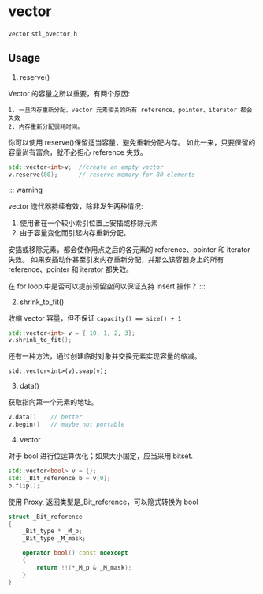 # vector

`vector`
`stl_bvector.h`

##

## Usage

1. reserve()

Vector 的容量之所以重要，有两个原因:

    1. 一旦内存重新分配，vector 元素相关的所有 reference、pointer、iterator 都会失效
    2. 内存重新分配很耗时间。

你可以使用 reserve()保留适当容量，避免重新分配内存。
如此一来，只要保留的容量尚有富余，就不必担心 reference 失效。

```c++
std::vector<int>v;  //create an empty vector
v.reserve(80);      // reserve memory for 80 elements
```

::: warning

vector 迭代器持续有效，除非发生两种情况:

1. 使用者在一个较小索引位置上安插或移除元素
2. 由于容量变化而引起内存重新分配。

安插或移除元素，都会使作用点之后的各元素的 reference、pointer 和 iterator 失效。
如果安插动作甚至引发内存重新分配，并那么该容器身上的所有 reference、pointer 和 iterator 都失效。

在 for loop,中是否可以提前预留空间以保证支持 insert 操作？
:::

2. shrink_to_fit()

收缩 vector 容量，但不保证 `capacity() == size() + 1`

```c++
std::vector<int> v = { 10, 1, 2, 3}; 
v.shrink_to_fit();
```

还有一种方法，通过创建临时对象并交换元素实现容量的缩减。

`std::vector<int>(v).swap(v);`

3. data()

获取指向第一个元素的地址。

```c++
v.data()    // better
v.begin()   // maybe not portable
```

4. vector<bool>

对于 bool 进行位运算优化；如果大小固定，应当采用 bitset.

```c++
std::vector<bool> v = {};
std::_Bit_reference b = v[0];
b.flip();
```

使用 Proxy, 返回类型是\_Bit_reference，可以隐式转换为 bool

```c++
struct _Bit_reference
{
    _Bit_type * _M_p;
    _Bit_type _M_mask;

    operator bool() const noexcept
    {
        return !!(*_M_p & _M_mask);
    }
}
```
